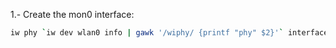1.- Create the mon0 interface:
```sh
iw phy `iw dev wlan0 info | gawk '/wiphy/ {printf "phy" $2}'` interface add mon0 type monitor
```
<!--stackedit_data:
eyJoaXN0b3J5IjpbMTY4ODcyNzIxMF19
-->